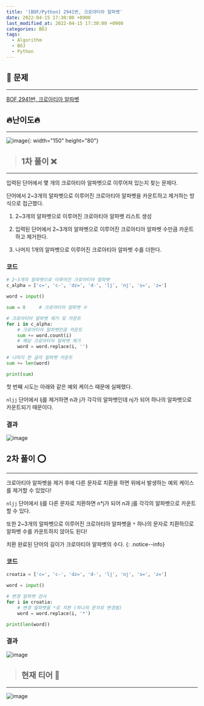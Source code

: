 ```yaml
---
title: '[BOF/Python] 2941번, 크로아티아 알파벳'
date: 2022-04-15 17:30:00 +0900
last_modified_at: 2022-04-15 17:30:00 +0900
categories: BOJ
tags:
  - Algorithm
  - BOJ
  - Python
---
```


## 📜 문제

---

[<i class='fa-solid fa-link'></i>BOF 2941번, 크로아티아 알파벳](https://www.acmicpc.net/problem/2941)

## 🔥난이도🔥

---

![image](https://user-images.githubusercontent.com/100672617/163542579-2b630906-cb2e-41c6-9dde-bd55d1a814ab.png){: width="150" height="80"}

>## 1차 풀이 ❌

---

입력된 단어에서 몇 개의 크로아티아 알파벳으로 이루어져 있는지 찾는 문제다.

단어에서 2~3개의 알파벳으로 이루어진 크로아티아 알파벳을 카운트하고 제거하는 방식으로 접근했다.

1. 2~3개의 알파벳으로 이루어진 크로아티아 알파벳 리스트 생성

2. 입력된 단어에서 2~3개의 알파벳으로 이루어진 크로아티아 알파벳 수만큼 카운트하고 제거한다.

3. 나머지 1개의 알파벳으로 이루어진 크로아티아 알파벳 수를 더한다.



### 코드

```python
# 2~3개의 알파벳으로 이루어진 크로아티아 알파벳
c_alpha = ['c=', 'c-', 'dz=', 'd-', 'lj', 'nj', 's=', 'z=']

word = input()

sum = 0     # 크로아티아 알파벳 수

# 크로아티아 알파벳 제거 및 카운트
for i in c_alpha:
    # 크로아티아 알파벳만큼 카운트
    sum += word.count(i)
    # 해당 크로아티아 알파벳 제거
    word = word.replace(i, '')

# 나머지 한 글자 알파벳 카운트
sum += len(word)

print(sum)
```

첫 번째 시도는 아래와 같은 예외 케이스 때문에 실패했다.

`nljj` 단어에서 lj를 제거하면 n과 j가 각각의 알파벳인데 nj가 되어 하나의 알파벳으로 카운트되기 때문이다.

### 결과

![image](https://user-images.githubusercontent.com/100672617/163543152-671bbd31-959b-4074-bbd9-7619e48c1100.png)

## 2차 풀이 ⭕

---

크로아티아 알파벳을 제거 후에 다른 문자로 치환을 하면 위에서 발생하는 예외 케이스를 제거할 수 있었다!

`nljj` 단어에서 lj를 다른 문자로 치환하면 n*j가 되어 n과 j를 각각의 알파벳으로 카운트할 수 있다.

또한 2~3개의 알파벳으로 이루어진 크로아티아 알파벳을 `*` 하나의 문자로 치환하므로 알파벳 수를 카운트하지 않아도 된다!

치환 완료된 단어의 길이가 크로아티아 알파벳의 수다.
{: .notice--info}

### 코드

```python
croatia = ['c=', 'c-', 'dz=', 'd-', 'lj', 'nj', 's=', 'z=']

word = input()

# 변경 알파벳 검사
for i in croatia:
    # 변경 알파벳을 *로 치환 (하나의 문자로 변경됨)
    word = word.replace(i, '*')

print(len(word))
```

### 결과

![image](https://user-images.githubusercontent.com/100672617/163544825-063d14d0-6279-4170-9ede-48162e371ef0.png)

>## 현재 티어 🥈

---

![image](https://user-images.githubusercontent.com/100672617/163543268-e9bf95ca-c832-4037-8c14-94f835c324d9.png)